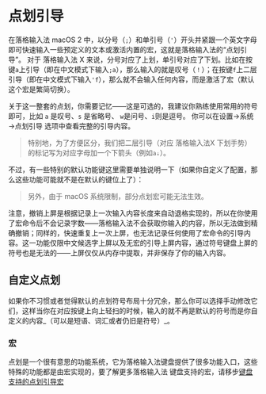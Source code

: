 # 点划引导

在落格输入法 macOS 2 中，以分号（`;`）和单引号（`'`）开头并紧跟一个英文字母即可快速输入一些预定义的文本或激活内置的宏，这就是落格输入法的“点划引导”。 对于 落格输入法 X 来说，分号对应了上划，单引号对应了下划。比如在按键`a`上引导（即在中文模式下输入`;a`），那么输入的就是叹号（`！`）；在按键`f`上二层引导（即在中文模式下输入`'f`），那么就不会输入任何内容，而是激活了宏（默认这个宏是繁简切换）。

关于这一整套的点划，你需要记忆——这是可选的，我建议你熟练使用常用的符号即可，比如 `a` 是叹号、`s` 是省略号、 `w`是问号、`i`则是逗号。 你可以在设置→系统→点划引导 选项中查看完整的引导内容。

> 特别地，为了方便区分，我们把二层引导（对应 落格输入法X 下划手势）的标记写为对应字母加一个下箭头（例如`a⇣`）。

不过，有一些特别的默认功能键这里需要单独说明一下（如果你自定义了配置，那么这些功能可能就不是在默认的键位上了）：

> 另外，由于 macOS 系统限制，部分点划宏可能无法生效。

注意，撤销上屏是根据记录上一次输入内容长度来自动退格实现的，所以在你使用了宏命令后不会记录字数——落格输入法不会获取你输入的内容，所以无法做到精确撤销；同样的，快速重复上一次上屏，也无法记录任何使用了宏命令的引导内容。这一功能仅限中文候选字上屏以及无宏的引导上屏内容，通过符号键盘上屏的符号也是无法的——上屏仅仅从内存中提取，并非保存了你的输入内容。

## 自定义点划

如果你不习惯或者觉得默认的点划符号布局十分冗余，那么你可以选择手动修改它们，这样当你在对应按键上向上轻扫的时候，输入的就不再是默认的符号而是你自定义的内容_（可以是短语、词汇或者仍旧是符号）_。

### 宏

点划是一个很有意思的功能系统，它为落格输入法键盘提供了很多功能入口，这些特殊的功能都是由宏实现的，要了解更多落格输入法 键盘支持的宏，请移步[键盘支持的点划引导宏](https://docs.logcg.com/basic/marco.html)

